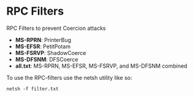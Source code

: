 # RPC Filters

RPC Filters to prevent Coercion attacks

- **MS-RPRN**: PrinterBug
- **MS-EFSR**: PetitPotam
- **MS-FSRVP**: ShadowCoerce
- **MS-DFSNM**: DFSCoerce
- **all.txt**: MS-RPRN, MS-EFSR, MS-FSRVP, and MS-DFSNM combined

To use the RPC-filters use the netsh utility like so:
```
netsh -f filter.txt
```
